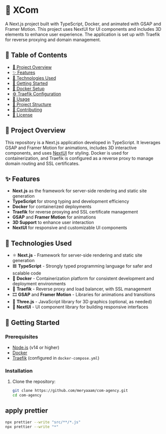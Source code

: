 # 🚀 XCom

A Next.js project built with TypeScript, Docker, and animated with GSAP and Framer Motion. This project uses NextUI for UI components and includes 3D elements to enhance user experience. The application is set up with Traefik for reverse proxying and domain management.

## 📑 Table of Contents

- [📖 Project Overview](#project-overview)
- [✨ Features](#features)
- [🔧 Technologies Used](#technologies-used)
- [🚀 Getting Started](#getting-started)
- [🐳 Docker Setup](#docker-setup)
- [⚙️ Traefik Configuration](#traefik-configuration)
- [📄 Usage](#usage)
- [📁 Project Structure](#project-structure)
- [🤝 Contributing](#contributing)
- [📝 License](#license)

## 📖 Project Overview

This repository is a Next.js application developed in TypeScript. It leverages GSAP and Framer Motion for animations, includes 3D interactive components, and uses [NextUI](https://nextui.org/) for styling. Docker is used for containerization, and Traefik is configured as a reverse proxy to manage domain routing and SSL certificates.

## ✨ Features

- **Next.js** as the framework for server-side rendering and static site generation
- **TypeScript** for strong typing and development efficiency
- **Docker** for containerized deployments
- **Traefik** for reverse proxying and SSL certificate management
- **GSAP** and **Framer Motion** for animations
- **3D Support** to enhance user interaction
- **NextUI** for responsive and customizable UI components

## 🔧 Technologies Used

- ⚛️ **Next.js** - Framework for server-side rendering and static site generation
- 🟦 **TypeScript** - Strongly typed programming language for safer and scalable code
- 🐳 **Docker** - Containerization platform for consistent development and deployment environments
- 🚦 **Traefik** - Reverse proxy and load balancer, with SSL management
- 🎞️ **GSAP** and **Framer Motion** - Libraries for animations and transitions
- 🎥 **Three.js** - JavaScript library for 3D graphics (optional, as needed)
- 🧩 **NextUI** - UI component library for building responsive interfaces

## 🚀 Getting Started

### Prerequisites

- [Node.js](https://nodejs.org/) (v14 or higher)
- [Docker](https://www.docker.com/)
- [Traefik](https://traefik.io/) (configured in `docker-compose.yml`)

### Installation

1. Clone the repository:
   ```bash
   git clone https://github.com/meryaaam/com-agency.git
   cd com-agency
   ```

## apply prettier
```bash
npx prettier --write "src/**/*.js"
npx prettier --write "*"
```
